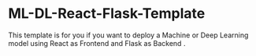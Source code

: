 # ML-DL-React-Flask-Template
This template is for you if you want to deploy a Machine or Deep Learning model using React as Frontend and Flask as Backend .
